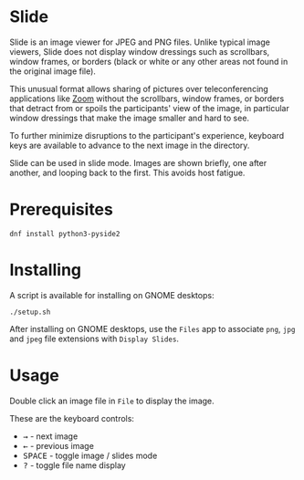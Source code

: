 # Slide
Slide is an image viewer for JPEG and PNG files. Unlike typical image viewers, Slide
does not display window dressings such as scrollbars, window frames, or borders
(black or white or any other areas not found in the original image file).

This unusual format allows sharing of pictures over teleconferencing applications
like [Zoom](https://zoom.us/) without the scrollbars, window frames, or borders
that detract from or spoils the participants' view of the image, in particular
window dressings that make the image smaller and hard to see.

To further minimize disruptions to the participant's experience, keyboard keys
are available to advance to the next image in the directory.

Slide can be used in slide mode. Images are shown briefly, one after another, and
looping back to the first. This avoids host fatigue.
# Prerequisites

```
dnf install python3-pyside2
```

# Installing
A script is available for installing on GNOME desktops:

```
./setup.sh
```

After installing on GNOME desktops, use the ```Files``` app to associate ```png```, ```jpg``` and ```jpeg``` file extensions with ```Display Slides```.

# Usage
Double click an image file in ```File``` to display the image.

These are the keyboard controls:

* <kbd>→</kbd> - next image
* <kbd>←</kbd> - previous image
* <kbd>SPACE</kbd> - toggle image / slides mode
* <kbd>?</kbd> - toggle file name display
